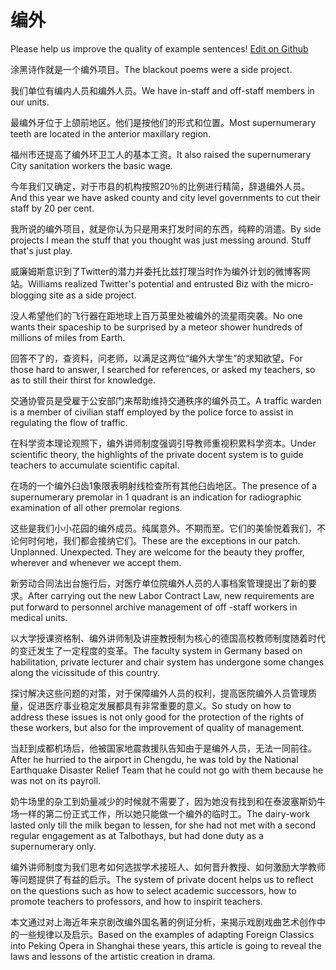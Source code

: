 # 编外

Please help us improve the quality of example sentences! [Edit on Github](https://github.com/jiyushe/jiyu-example-sentence-source/blob/main/chinese/bianwai.md)

<p><span class="chinese">涂黑诗作就是一个编外项目。</span><span class="english">The blackout poems were a side project.</span></p>

<p><span class="chinese">我们单位有编内人员和编外人员。</span><span class="english">We have in-staff and off-staff members in our units.</span></p>

<p><span class="chinese">最编外牙位于上颌前地区。他们是按他们的形式和位置。</span><span class="english">Most supernumerary teeth are located in the anterior maxillary region.</span></p>

<p><span class="chinese">福州市还提高了编外环卫工人的基本工资。</span><span class="english">It also raised the supernumerary City sanitation workers the basic wage.</span></p>

<p><span class="chinese">今年我们又确定，对于市县的机构按照20％的比例进行精简，辞退编外人员。</span><span class="english">And this year we have asked county and city level governments to cut their staff by 20 per cent.</span></p>

<p><span class="chinese">我所说的编外项目，就是你认为只是用来打发时间的东西，纯粹的消遣。</span><span class="english">By side projects I mean the stuff that you thought was just messing around. Stuff that's just play.</span></p>

<p><span class="chinese">威廉姆斯意识到了Twitter的潜力并委托比兹打理当时作为编外计划的微博客网站。</span><span class="english">Williams realized Twitter's potential and entrusted Biz with the micro-blogging site as a side project.</span></p>

<p><span class="chinese">没人希望他们的飞行器在距地球上百万英里处被编外的流星雨突袭。</span><span class="english">No one wants their spaceship to be surprised by a meteor shower hundreds of millions of miles from Earth.</span></p>

<p><span class="chinese">回答不了的，查资料，问老师，以满足这两位“编外大学生”的求知欲望。</span><span class="english">For those hard to answer, I searched for references, or asked my teachers, so as to still their thirst for knowledge.</span></p>

<p><span class="chinese">交通协管员是受雇于公安部门来帮助维持交通秩序的编外员工。</span><span class="english">A traffic warden is a member of civilian staff employed by the police force to assist in regulating the flow of traffic.</span></p>

<p><span class="chinese">在科学资本理论观照下，编外讲师制度强调引导教师重视积累科学资本。</span><span class="english">Under scientific theory, the highlights of the private docent system is to guide teachers to accumulate scientific capital.</span></p>

<p><span class="chinese">在场的一个编外臼齿1象限表明射线检查所有其他臼齿地区。</span><span class="english">The presence of a supernumerary premolar in 1 quadrant is an indication for radiographic examination of all other premolar regions.</span></p>

<p><span class="chinese">这些是我们小小花园的编外成员。纯属意外。不期而至。它们的美愉悦着我们，不论何时何地，我们都会接纳它们。</span><span class="english">These are the exceptions in our patch. Unplanned. Unexpected. They are welcome for the beauty they proffer, wherever and whenever we accept them.</span></p>

<p><span class="chinese">新劳动合同法出台施行后，对医疗单位院编外人员的人事档案管理提出了新的要求。</span><span class="english">After carrying out the new Labor Contract Law, new requirements are put forward to personnel archive management of off -staff workers in medical units.</span></p>

<p><span class="chinese">以大学授课资格制、编外讲师制及讲座教授制为核心的德国高校教师制度随着时代的变迁发生了一定程度的变革。</span><span class="english">The faculty system in Germany based on habilitation, private lecturer and chair system has undergone some changes along the vicissitude of this country.</span></p>

<p><span class="chinese">探讨解决这些问题的对策，对于保障编外人员的权利，提高医院编外人员管理质量，促进医疗事业稳定发展都具有非常重要的意义。</span><span class="english">So study on how to address these issues is not only good for the protection of the rights of these workers, but also for the improvement of quality of management.</span></p>

<p><span class="chinese">当赶到成都机场后，他被国家地震救援队告知由于是编外人员，无法一同前往。</span><span class="english">After he hurried to the airport in Chengdu, he was told by the National Earthquake Disaster Relief Team that he could not go with them because he was not on its payroll.</span></p>

<p><span class="chinese">奶牛场里的杂工到奶量减少的时候就不需要了，因为她没有找到和在泰波塞斯奶牛场一样的第二份正式工作，所以她只能做一个编外的临时工。</span><span class="english">The dairy-work lasted only till the milk began to lessen, for she had not met with a second regular engagement as at Talbothays, but had done duty as a supernumerary only.</span></p>

<p><span class="chinese">编外讲师制度为我们思考如何选拔学术接班人、如何晋升教授、如何激励大学教师等问题提供了有益的启示。</span><span class="english">The system of private docent helps us to reflect on the questions such as how to select academic successors, how to promote teachers to professors, and how to inspirit teachers.</span></p>

<p><span class="chinese">本文通过对上海近年来京剧改编外国名著的例证分析，来揭示戏剧戏曲艺术创作中的一些规律以及启示。</span><span class="english">Based on the examples of adapting Foreign Classics into Peking Opera in Shanghai these years, this article is going to reveal the laws and lessons of the artistic creation in drama.</span></p>

